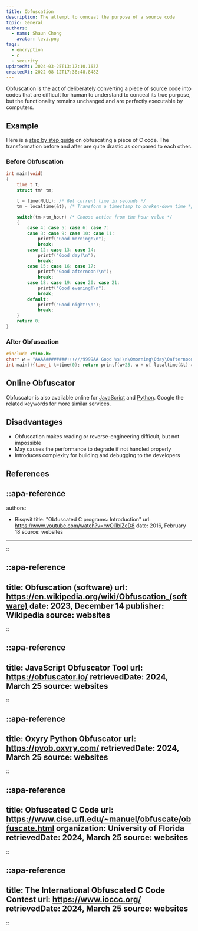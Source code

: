 ```yaml
---
title: Obfuscation
description: The attempt to conceal the purpose of a source code
topic: General
authors:
  - name: Shaun Chong
    avatar: levi.png
tags:
  - encryption
  - c
  - security
updatedAt: 2024-03-25T13:17:10.163Z
createdAt: 2022-08-12T17:38:48.848Z
---
```


Obfuscation is the act of deliberately converting a piece of source code into codes that are difficult for human to understand to conceal its true purpose, but the functionality remains unchanged and are perfectly executable by computers.

<!--more-->

## Example

Here is a [step by step guide](https://www.youtube.com/watch?v=rwOI1biZeD8) on obfuscating a piece of C code. The transformation before and after are quite drastic as compared to each other.

### Before Obfuscation

```c [hello.c]
int main(void)
{
    time_t t;
    struct tm* tm;

    t = time(NULL); /* Get current time in seconds */
    tm = localtime(&t); /* Transform a timestamp to broken-down time */

    switch(tm->tm_hour) /* Choose action from the hour value */
    {
        case 4: case 5: case 6: case 7:
        case 8: case 9: case 10: case 11:
            printf("Good morning!\n");
            break;
        case 12: case 13: case 14:
            printf("Good day!\n");
            break;
        case 15: case 16: case 17:
            printf("Good afternoon!\n");
            break;
        case 18: case 19: case 20: case 21:
            printf("Good evening!\n");
            break;
        default:
            printf("Good night!\n");
            break;
    }
    return 0;
}
```

### After Obfuscation

```c [hello.c]
#include <time.h>
char* w = "AAAA########+++///9999AA Good %s!\n\0morning\0day\0afternoon\0evening\0night";
int main(){time_t t=time(0); return printf(w+25, w + w[ localtime(&t)->tm_hour ]);}
```

## Online Obfuscator

Obfuscator is also available online for [JavaScript](https://obfuscator.io/) and [Python](https://pyob.oxyry.com/). Google the related keywords for more similar services.

## Disadvantages

- Obfuscation makes reading or reverse-engineering difficult, but not impossible
- May causes the performance to degrade if not handled properly
- Introduces complexity for building and debugging to the developers

## References

::apa-reference
---
authors:
 - Bisqwit
title: "Obfuscated C programs: Introduction"
url: https://www.youtube.com/watch?v=rwOI1biZeD8
date: 2016, February 18
source: websites
---
::

::apa-reference
---
title: Obfuscation (software)
url: https://en.wikipedia.org/wiki/Obfuscation_(software)
date: 2023, December 14
publisher: Wikipedia
source: websites
---
::

::apa-reference
---
title: JavaScript Obfuscator Tool
url: https://obfuscator.io/
retrievedDate: 2024, March 25
source: websites
---
::

::apa-reference
---
title: Oxyry Python Obfuscator
url: https://pyob.oxyry.com/
retrievedDate: 2024, March 25
source: websites
---
::

::apa-reference
---
title: Obfuscated C Code
url: https://www.cise.ufl.edu/~manuel/obfuscate/obfuscate.html
organization: University of Florida
retrievedDate: 2024, March 25
source: websites
---
::

::apa-reference
---
title: The International Obfuscated C Code Contest
url: https://www.ioccc.org/
retrievedDate: 2024, March 25
source: websites
---
::